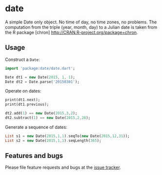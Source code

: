 # date

A simple Date only object.  No time of day, no time zones, no problems.
The computation from the triple (year, month, day) to a Julian
date is taken from the R package [chron] http://CRAN.R-project.org/package=chron.


## Usage

Construct a `Date`:
```dart
import 'package:date/date.dart';

Date dt1 = new Date(2015, 1, 1);
Date dt2 = Date.parse('20150301');
```

Operate on dates:
```dart
print(dt1.next);
print(dt1.previous);

dt2.add(1) == new Date(2015,3,2);
dt2.subtract(1) == new Date(2015,2,28);
```


Generate a sequence of dates:
```dart
List s1 = new Date(2015,1,1).seqTo(new Date(2015,12,31));
List s2 = new Date(2015,1,1).seqLength(365);
```


## Features and bugs

Please file feature requests and bugs at the [issue tracker][tracker].

[tracker]: https://github.com/thumbert/date/issues
